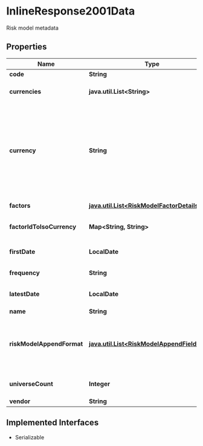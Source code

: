 

# InlineResponse2001Data

Risk model metadata

## Properties

Name | Type | Description | Notes
------------ | ------------- | ------------- | -------------
**code** | **String** | Model code | 
**currencies** | **java.util.List&lt;String&gt;** | Currencies that can be used with the model | 
**currency** | **String** | ISO-4217 currency code for risk model and holdings data to fetch and use. Ignored only for composite asset definitions provided as inputs via &#39;compositeAssets&#39; field. | 
**factors** | [**java.util.List&lt;RiskModelFactorDetails&gt;**](RiskModelFactorDetails.md) | Factors of the model | 
**factorIdToIsoCurrency** | **Map&lt;String, String&gt;** | Map of currency factor IDs to ISO currency code. | 
**firstDate** | **LocalDate** | **(since 1.12.0)**  Date format YYYY-MM-DD. | 
**frequency** | **String** | Frequency of the model | 
**latestDate** | **LocalDate** | **(since 1.12.0)**  Date format YYYY-MM-DD. | 
**name** | **String** | Model name | 
**riskModelAppendFormat** | [**java.util.List&lt;RiskModelAppendFieldType&gt;**](RiskModelAppendFieldType.md) | List of fields which are supported by the risk model for appending additional asset data |  [optional]
**universeCount** | **Integer** | Total universe count of the model | 
**vendor** | **String** | Model vendor | 


## Implemented Interfaces

* Serializable



